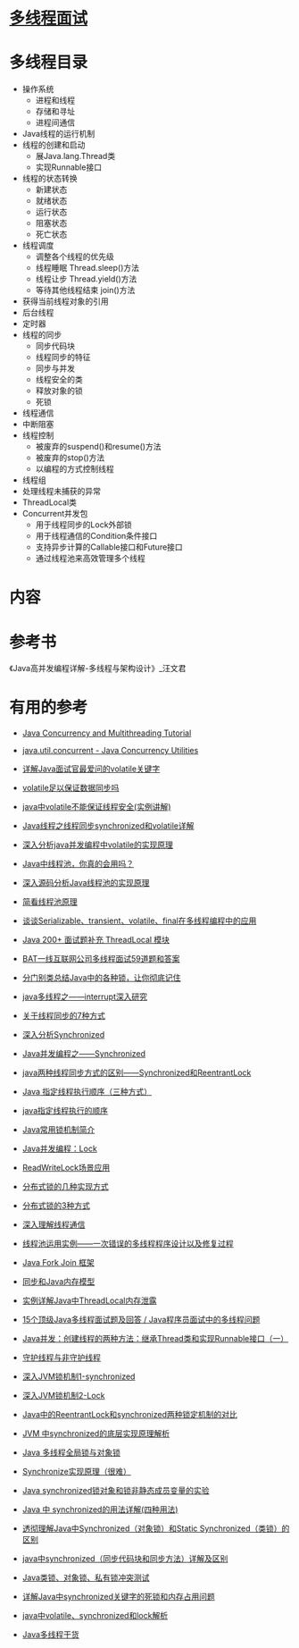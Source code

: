 
# [多线程面试](https://github.com/stevenli91748/JAVA-Architecture/blob/master/Java%20Advanced/Mutilthreading/interview.md)

# 多线程目录

* 操作系统
  * 进程和线程
  * 存储和寻址
  * 进程间通信
* Java线程的运行机制
* 线程的创建和启动
  * 展Java.lang.Thread类
  * 实现Runnable接口
* 线程的状态转换
  * 新建状态
  * 就绪状态
  * 运行状态
  * 阻塞状态
  * 死亡状态
* 线程调度
  * 调整各个线程的优先级
  * 线程睡眠 Thread.sleep()方法
  * 线程让步 Thread.yield()方法
  * 等待其他线程结束 join()方法
* 获得当前线程对象的引用
* 后台线程
* 定时器
* 线程的同步
  * 同步代码块
  * 线程同步的特征
  * 同步与并发
  * 线程安全的类
  * 释放对象的锁
  * 死锁
* 线程通信
* 中断阻塞
* 线程控制
  * 被废弃的suspend()和resume()方法
  * 被废弃的stop()方法
  * 以编程的方式控制线程
* 线程组
* 处理线程未捕获的异常
* ThreadLocal类
* Concurrent并发包
  * 用于线程同步的Lock外部锁
  * 用于线程通信的Condition条件接口
  * 支持异步计算的Callable接口和Future接口
  * 通过线程池来高效管理多个线程


# 内容





# 参考书

《Java高并发编程详解-多线程与架构设计》_汪文君



# 有用的参考
  * [Java Concurrency and Multithreading Tutorial](http://tutorials.jenkov.com/java-concurrency/index.html)
  * [java.util.concurrent - Java Concurrency Utilities](http://tutorials.jenkov.com/java-util-concurrent/index.html)
  
  * [详解Java面试官最爱问的volatile关键字](https://www.jb51.net/article/133313.htm)
  * [volatile足以保证数据同步吗](https://mp.weixin.qq.com/s?__biz=MjM5MzA1Mzc3Nw==&mid=2247483960&idx=1&sn=bd1fa1639ac7da0f45667db7cbfb12d8&chksm=a69daf0691ea2610c7c7d85694ed046928de7f7e98ae6d54fa272b235b44c0e953be180cef5a&scene=21#wechat_redirect)
  * [java中volatile不能保证线程安全(实例讲解)](https://www.jb51.net/article/122843.htm)
  * [Java线程之线程同步synchronized和volatile详解](https://www.jb51.net/article/127973.htm)
  * [深入分析java并发编程中volatile的实现原理](https://www.jb51.net/article/128403.htm)
  * [Java中线程池，你真的会用吗？](https://blog.csdn.net/hollis_chuang/article/details/83743723)
  * [深入源码分析Java线程池的实现原理](https://mp.weixin.qq.com/s/-89-CcDnSLBYy3THmcLEdQ)
  * [简看线程池原理](https://mp.weixin.qq.com/s?__biz=MjM5MzA1Mzc3Nw==&mid=2247483851&idx=1&sn=d4da59dfda97ffaa2915ea87c4748e87&chksm=a69dacf591ea25e32781923cc3a41238ffb3a74dc773ac97e105e78bd231f9630650c3c4c446&scene=21#wechat_redirect)
  * [谈谈Serializable、transient、volatile、final在多线程编程中的应用](https://blog.csdn.net/shen_gang/article/details/18942431)
  * [Java 200+ 面试题补充 ThreadLocal 模块](https://juejin.im/post/5c805cb9f265da2d9e177f6d)
  * [BAT一线互联网公司多线程面试59道题和答案](https://zhuanlan.zhihu.com/p/59376173?utm_source=wechat_session&utm_medium=social&utm_oi=991812777480134656)
  
  * [分门别类总结Java中的各种锁，让你彻底记住](https://zhuanlan.zhihu.com/p/61778635?utm_source=wechat_session&utm_medium=social&utm_oi=991812777480134656)
  * [java多线程之——interrupt深入研究](https://www.cnblogs.com/carmanloneliness/p/3516405.html)
  * [关于线程同步的7种方式](https://www.cnblogs.com/XHJT/p/3897440.html)
  
  * [深入分析Synchronized](https://blog.csdn.net/shandian000/article/details/54927876) 
  * [Java并发编程之——Synchronized](https://www.cnblogs.com/paddix/p/5367116.html)
  * [java两种线程同步方式的区别——Synchronized和ReentrantLock](https://blog.csdn.net/chenchaofuck1/article/details/51045134)
  * [Java 指定线程执行顺序（三种方式）](https://blog.csdn.net/difffate/article/details/63684290)
  * [java指定线程执行的顺序](https://blog.csdn.net/BeauXie/article/details/53018570)
  * [Java常用锁机制简介](https://www.cnblogs.com/hanganglin/p/3577096.html)
  * [Java并发编程：Lock](https://www.cnblogs.com/dolphin0520/p/3923167.html)
  * [ReadWriteLock场景应用](https://www.cnblogs.com/liang1101/p/6475555.html?utm_source=itdadao&utm_medium=referral)  
  * [分布式锁的几种实现方式](http://www.hollischuang.com/archives/1716)
  * [分布式锁的3种方式](https://www.cnblogs.com/rwxwsblog/p/6046034.html)
  * [深入理解线程通信](http://ifeve.com/深入理解线程通信/)
  * [线程池运用实例——一次错误的多线程程序设计以及修复过程](http://ifeve.com/threadpool-example/)
  * [Java Fork Join 框架](http://ifeve.com/a-java-fork-join-framework/)
  * [同步和Java内存模型](http://ifeve.com/syn-jmm/)
  * [实例详解Java中ThreadLocal内存泄露](https://www.jb51.net/article/90450.htm)
  * [15个顶级Java多线程面试题及回答 / Java程序员面试中的多线程问题](https://blog.csdn.net/liangxw1/article/details/51187162)
  * [Java并发：创建线程的两种方法：继承Thread类和实现Runnable接口（一）](https://blog.csdn.net/jingzi123456789/article/details/69830907)
  * [守护线程与非守护线程](https://blog.csdn.net/lc1010078424/article/details/79613348)
  * [深入JVM锁机制1-synchronized](https://blog.csdn.net/chen77716/article/details/6618779)
  * [深入JVM锁机制2-Lock](https://blog.csdn.net/chen77716/article/details/6641477)
  * [Java中的ReentrantLock和synchronized两种锁定机制的对比](https://blog.csdn.net/fw0124/article/details/6672522)
  * [JVM 中synchronized的底层实现原理解析](https://blog.csdn.net/HinstenyHisoka/article/details/80864378)
  * [Java 多线程全局锁与对象锁](https://blog.csdn.net/weixin_40739833/article/details/80293480)
  * [Synchronize实现原理（很难）](https://blog.csdn.net/zbuger/article/details/51030772)
  * [Java synchronized锁对象和锁非静态成员变量的实验](https://blog.csdn.net/wbybyb/article/details/83989121)
  * [Java 中 synchronized的用法详解(四种用法)](https://www.jb51.net/article/74566.htm)
  * [透彻理解Java中Synchronized（对象锁）和Static Synchronized（类锁）的区别](https://www.jb51.net/article/140175.htm)
  * [java中synchronized（同步代码块和同步方法）详解及区别](https://www.jb51.net/article/106941.htm)
  * [Java类锁、对象锁、私有锁冲突测试](https://www.jb51.net/article/56440.htm)
  * [详解Java中synchronized关键字的死锁和内存占用问题](https://www.jb51.net/article/86666.htm)
  * [java中volatile、synchronized和lock解析](https://blog.csdn.net/ztchun/article/details/60778950)
  * [Java多线程干货](https://blog.csdn.net/qq_35808136/article/details/93847655)

